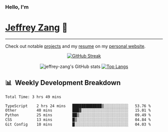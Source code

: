 
### Hello, I'm 
# [Jeffrey Zang](https://www.linkedin.com/in/jeffreyzang/) 🦀

---

Check out notable [projects](https://jeffz.dev/projects) and my [resume](https://jeffz.dev/resume) on my [personal website](https://jeffz.dev/).

<div align = 'center'>

[![GitHub Streak](https://github-readme-streak-stats.herokuapp.com/?user=jeffrey-zang&theme=tokyonight)](https://git.io/streak-stats)
<br></br>
![jeffrey-zang's GitHub stats](https://github-readme-stats.vercel.app/api?username=jeffrey-zang&show_icons=true&theme=tokyonight&hide_rank=true&hide=stars) 
[![Top Langs](https://github-readme-stats.vercel.app/api/top-langs/?username=jeffrey-zang&hide=ShaderLab,HLSL&layout=compact&theme=tokyonight)](https://github.com/anuraghazra/github-readme-stats)

</div>

## 📊 &nbsp;Weekly Development Breakdown
<!--START_SECTION:waka-->

```txt
Total Time: 3 hrs 49 mins

TypeScript    2 hrs 24 mins   █████████████▒░░░░░░░░░░░   53.76 %
Other         40 mins         ███▓░░░░░░░░░░░░░░░░░░░░░   15.01 %
Python        25 mins         ██▒░░░░░░░░░░░░░░░░░░░░░░   09.49 %
CSS           13 mins         █▒░░░░░░░░░░░░░░░░░░░░░░░   04.84 %
Git Config    10 mins         █░░░░░░░░░░░░░░░░░░░░░░░░   04.03 %
```

<!--END_SECTION:waka-->

